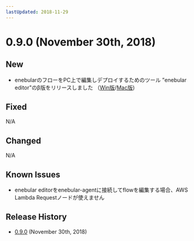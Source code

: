 ```yaml
---
lastUpdated: 2018-11-29
---
```


# 0.9.0 (November 30th, 2018)

## New

- enebularのフローをPC上で編集しデプロイするためのツール ”enebular editor"のβ版をリリースしました （[Win版](https://s3-ap-northeast-1.amazonaws.com/enebular-editor/win/enebular+editor+Setup+0.9.0.exe)/[Mac版](https://s3-ap-northeast-1.amazonaws.com/enebular-editor/mac/enebular+editor-0.9.0.dmg))

## Fixed

N/A

## Changed

N/A

## Known Issues

- enebular editorをenebular-agentに接続してflowを編集する場合、AWS Lambda Requestノードが使えません

## Release History

* [0.9.0](./enebular-editor/0.9.0.md) (November 30th, 2018)